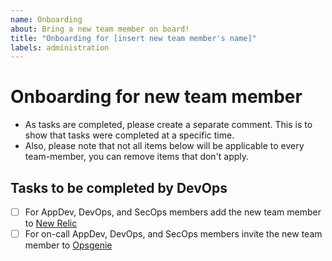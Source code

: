 ```yaml
---
name: Onboarding
about: Bring a new team member on board!
title: "Onboarding for [insert new team member's name]"
labels: administration
---
```


# Onboarding for new team member

- As tasks are completed, please create a separate comment.  This is to show that tasks were completed at a specific time.
- Also, please note that not all items below will be applicable to every team-member, you can remove items that don't apply.

## Tasks to be completed by DevOps

- [ ] For AppDev, DevOps, and SecOps members add the new team member to [New Relic](https://account.newrelic.com/accounts/1376370/users/new)
- [ ] For on-call AppDev, DevOps, and SecOps members invite the new team member to [Opsgenie](https://login-gov.app.opsgenie.com/settings/users/)
